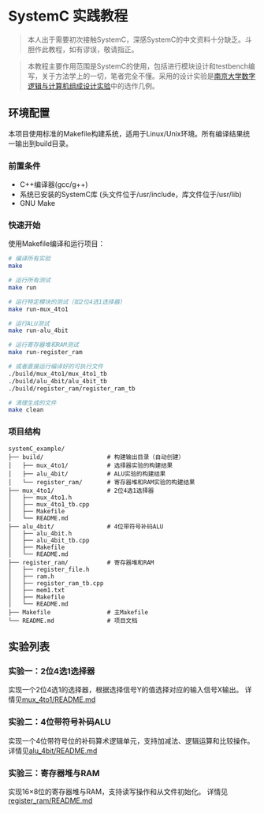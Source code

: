# SystemC 实践教程

> 本人出于需要初次接触SystemC，深感SystemC的中文资料十分缺乏。斗胆作此教程，如有谬误，敬请指正。

> 本教程主要作用范围是SystemC的使用，包括进行模块设计和testbench编写，关于方法学上的一切，笔者完全不懂。采用的设计实验是[南京大学数字逻辑与计算机组成设计实验](https://nju-projectn.github.io/dlco-lecture-note)中的选作几例。

## 环境配置

本项目使用标准的Makefile构建系统，适用于Linux/Unix环境。所有编译结果统一输出到build目录。

### 前置条件
- C++编译器(gcc/g++)
- 系统已安装的SystemC库 (头文件位于/usr/include，库文件位于/usr/lib)
- GNU Make

### 快速开始

使用Makefile编译和运行项目：

```bash
# 编译所有实验
make

# 运行所有测试
make run

# 运行特定模块的测试（如2位4选1选择器）
make run-mux_4to1

# 运行ALU测试
make run-alu_4bit

# 运行寄存器堆和RAM测试
make run-register_ram

# 或者直接运行编译好的可执行文件
./build/mux_4to1/mux_4to1_tb
./build/alu_4bit/alu_4bit_tb
./build/register_ram/register_ram_tb

# 清理生成的文件
make clean
```

### 项目结构

```
systemC_example/
├── build/                  # 构建输出目录（自动创建）
│   ├── mux_4to1/           # 选择器实验的构建结果
│   ├── alu_4bit/           # ALU实验的构建结果
│   └── register_ram/       # 寄存器堆和RAM实验的构建结果
├── mux_4to1/               # 2位4选1选择器
│   ├── mux_4to1.h
│   ├── mux_4to1_tb.cpp
│   ├── Makefile
│   └── README.md
├── alu_4bit/               # 4位带符号补码ALU
│   ├── alu_4bit.h
│   ├── alu_4bit_tb.cpp
│   ├── Makefile
│   └── README.md
├── register_ram/           # 寄存器堆和RAM
│   ├── register_file.h
│   ├── ram.h
│   ├── register_ram_tb.cpp
│   ├── mem1.txt
│   ├── Makefile
│   └── README.md
├── Makefile                # 主Makefile
└── README.md               # 项目文档
```

## 实验列表

### 实验一：2位4选1选择器
实现一个2位4选1的选择器，根据选择信号Y的值选择对应的输入信号X输出。
详情见[mux_4to1/README.md](mux_4to1/README.md)

### 实验二：4位带符号补码ALU
实现一个4位带符号位的补码算术逻辑单元，支持加减法、逻辑运算和比较操作。
详情见[alu_4bit/README.md](alu_4bit/README.md)

### 实验三：寄存器堆与RAM
实现16×8位的寄存器堆与RAM，支持读写操作和从文件初始化。
详情见[register_ram/README.md](register_ram/README.md)




